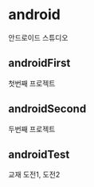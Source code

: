 # android
안드로이드 스튜디오

## androidFirst
   첫번째 프로젝트
## androidSecond
   두번째 프로젝트
## androidTest
   교재 도전1, 도전2